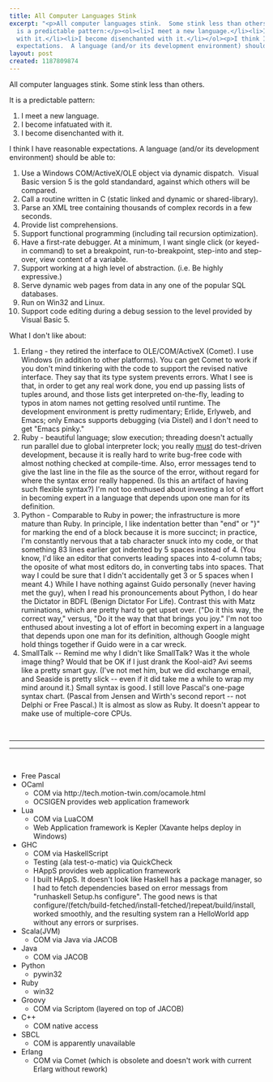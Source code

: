```yaml
---
title: All Computer Languages Stink
excerpt: "<p>All computer languages stink.  Some stink less than others. </p><p>It
  is a predictable pattern:</p><ol><li>I meet a new language.</li><li>I become infatuated
  with it.</li><li>I become disenchanted with it.</li></ol><p>I think I have reasonable
  expectations.  A language (and/or its development environment) should be able to:</p>"
layout: post
created: 1187809874
---
```


<p>All computer languages stink.  Some stink less than others. </p><p>It is a predictable pattern:</p><ol><li>I meet a new language.</li><li>I become infatuated with it.</li><li>I become disenchanted with it.</li></ol><p>I think I have reasonable expectations.  A language (and/or its development environment) should be able to:</p><ol><li>Use a Windows COM/ActiveX/OLE object via dynamic dispatch.  Visual Basic version 5 is the gold standandard, against which others will be compared.  </li><li>Call a routine written in C (static linked and dynamic or shared-library).</li><li>Parse an XML tree containing thousands of complex records in a few seconds.</li><li>Provide list comprehensions.</li><li>Support functional programming (including tail recursion optimization).<br /></li><li>Have a first-rate debugger. At a minimum, I want single click (or keyed-in command) to set a breakpoint, run-to-breakpoint, step-into and step-over, view content of a variable. </li><li>Support working at a high level of abstraction. (i.e. Be highly expressive.)</li><li>Serve dynamic web pages from data in any one of the popular SQL databases.</li><li>Run on Win32 and Linux.</li><li>Support code editing during a debug session to the level provided by Visual Basic 5.<br /></li></ol><p>What I don&#39;t like about:</p><ol><li>Erlang - they retired the interface to OLE/COM/ActiveX (Comet).  I use Windows (in addition to other platforms).  You can get Comet to work if you don&#39;t mind tinkering with the code to support the revised native interface. They say that its type system prevents errors. What I see is that, in order to get any real work done, you end up passing lists of tuples around, and those lists get interpreted on-the-fly, leading to typos in atom names not getting resolved until runtime.  The development environment is pretty rudimentary; Erlide, Erlyweb, and Emacs; only Emacs supports debugging (via Distel) and I don&#39;t need to get &quot;Emacs pinky.&quot;</li><li>Ruby - beautiful language; slow execution; threading doesn&#39;t actually run parallel due to global interpreter lock; you really <u>must</u> do test-driven development, because it is really hard to write bug-free code with almost nothing checked at compile-time.  Also, error messages tend to give the last line in the file as the source of the error, without regard for where the syntax error really happened.  (Is this an artifact of having such flexible syntax?)  I&#39;m not too enthused about investing a lot of effort in becoming expert in a language that depends upon one man for its definition.</li><li>Python - Comparable to Ruby in power; the infrastructure is more mature than Ruby.  In principle, I like indentation better than &quot;end&quot; or &quot;}&quot; for marking the end of a block because it is more succinct;  in practice, I&#39;m constantly nervous that a tab character snuck into my code, or that something 83 lines earlier got indented by 5 spaces instead of 4.  (You know, I&#39;d like an editor that converts leading spaces into 4-column tabs; the oposite of what most editors do, in converting tabs into spaces.  That way I could be sure that I didn&#39;t accidentally get 3 or 5 spaces when I meant 4.)  While I have nothing against Guido personally (never having met the guy), when I read his pronouncements about Python, I do hear the Dictator in BDFL (Benign Dictator For Life).  Contrast this with Matz ruminations, which are pretty hard to get upset over.  (&quot;Do it this way, the correct way,&quot; versus, &quot;Do it the way that that brings you joy.&quot; I&#39;m not too enthused about investing a lot of effort in becoming expert in a language that depends upon one man for its definition, although Google might hold things together if Guido were in a car wreck.</li><li>SmallTalk -- Remind me why I didn&#39;t like SmallTalk?  Was it the whole image thing?  Would that be OK if I just drank the Kool-aid? Avi seems like a pretty smart guy. (I&#39;ve not met him, but we did exchange email, and Seaside is pretty slick -- even if it did take me a while to wrap my mind around it.)  Small syntax is good.  I still love Pascal&#39;s one-page syntax chart.  (Pascal from Jensen and Wirth&#39;s second report -- not Delphi or Free Pascal.)  It is almost as slow as Ruby.  It doesn&#39;t appear to make use of multiple-core CPUs.<br /></li></ol><br />

<hr width="100%" size="2" />
<hr width="100%" size="2" /><br />

<ul><li>Free Pascal</li><li>OCaml<ul><li>COM via http://tech.motion-twin.com/ocamole.html</li><li>OCSIGEN provides web application framework<br /></li></ul></li><li>Lua<ul><li>COM via LuaCOM</li><li>Web Application framework is Kepler (Xavante helps deploy in Windows)<br /></li></ul></li><li>GHC<ul><li>COM via HaskellScript</li><li>Testing (ala test-o-matic) via QuickCheck</li><li>HAppS provides web application framework</li><li>I built HAppS. It doesn&#39;t look like Haskell has a package manager, so I had to fetch dependencies based on error messags from &quot;runhaskell Setup.hs configure&quot;.  The good news is that configure/(fetch/build-fetched/install-fetched/)repeat/build/install, worked smoothly, and the resulting system ran a HelloWorld app without any errors or surprises.  </li></ul></li><li>Scala(JVM)<ul><li>COM via Java via JACOB    </li></ul></li><li>Java<ul><li>COM via JACOB</li></ul></li><li>Python<ul><li>pywin32</li></ul></li><li>Ruby<ul><li>win32</li></ul></li><li>Groovy<ul><li>COM via Scriptom (layered on top of JACOB)<br /></li></ul></li><li>C++<ul><li>COM native access<br /></li></ul></li><li>SBCL<ul><li>COM is apparently unavailable<br /></li></ul></li><li>Erlang<ul><li>COM via Comet (which is obsolete and doesn&#39;t work with current Erlarg without rework)</li></ul></li></ul>